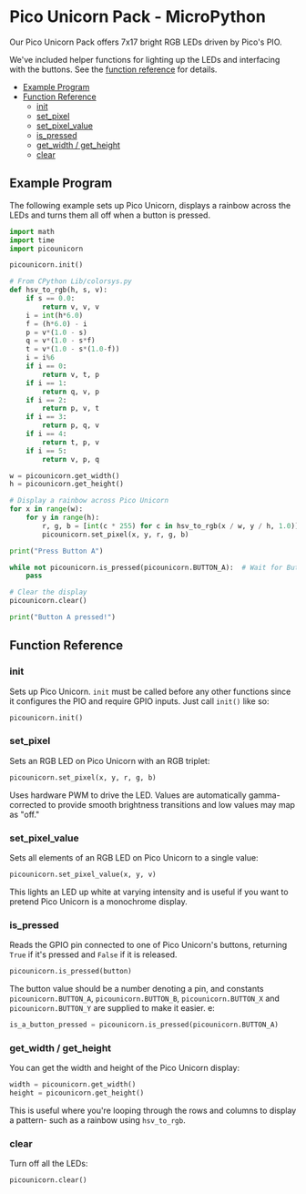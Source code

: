 
# Pico Unicorn Pack - MicroPython <!-- omit in toc -->

Our Pico Unicorn Pack offers 7x17 bright RGB LEDs driven by Pico's PIO.

We've included helper functions for lighting up the LEDs and interfacing with the buttons. See the [function reference](#function-reference) for details.

- [Example Program](#example-program)
- [Function Reference](#function-reference)
  - [init](#init)
  - [set_pixel](#set_pixel)
  - [set_pixel_value](#set_pixel_value)
  - [is_pressed](#is_pressed)
  - [get_width / get_height](#get_width--get_height)
  - [clear](#clear)

## Example Program

The following example sets up Pico Unicorn, displays a rainbow across the LEDs and turns them all off when a button is pressed.

```python
import math
import time
import picounicorn

picounicorn.init()

# From CPython Lib/colorsys.py
def hsv_to_rgb(h, s, v):
    if s == 0.0:
        return v, v, v
    i = int(h*6.0)
    f = (h*6.0) - i
    p = v*(1.0 - s)
    q = v*(1.0 - s*f)
    t = v*(1.0 - s*(1.0-f))
    i = i%6
    if i == 0:
        return v, t, p
    if i == 1:
        return q, v, p
    if i == 2:
        return p, v, t
    if i == 3:
        return p, q, v
    if i == 4:
        return t, p, v
    if i == 5:
        return v, p, q

w = picounicorn.get_width()
h = picounicorn.get_height()

# Display a rainbow across Pico Unicorn
for x in range(w):
    for y in range(h):
        r, g, b = [int(c * 255) for c in hsv_to_rgb(x / w, y / h, 1.0)]
        picounicorn.set_pixel(x, y, r, g, b)

print("Press Button A")

while not picounicorn.is_pressed(picounicorn.BUTTON_A):  # Wait for Button A to be pressed
    pass

# Clear the display
picounicorn.clear()

print("Button A pressed!")
```

## Function Reference

### init

Sets up Pico Unicorn. `init` must be called before any other functions since it configures the PIO and require GPIO inputs. Just call `init()` like so: 

```python
picounicorn.init()
```

### set_pixel

Sets an RGB LED on Pico Unicorn with an RGB triplet:

```python
picounicorn.set_pixel(x, y, r, g, b)
```

Uses hardware PWM to drive the LED. Values are automatically gamma-corrected to provide smooth brightness transitions and low values may map as "off."

### set_pixel_value

Sets all elements of an RGB LED on Pico Unicorn to a single value:

```python
picounicorn.set_pixel_value(x, y, v)
```

This lights an LED up white at varying intensity and is useful if you want to pretend Pico Unicorn is a monochrome display.

### is_pressed

Reads the GPIO pin connected to one of Pico Unicorn's buttons, returning `True` if it's pressed and `False` if it is released.

```python
picounicorn.is_pressed(button)
```

The button value should be a number denoting a pin, and constants `picounicorn.BUTTON_A`, `picounicorn.BUTTON_B`, `picounicorn.BUTTON_X` and `picounicorn.BUTTON_Y` are supplied to make it easier. e:

```python
is_a_button_pressed = picounicorn.is_pressed(picounicorn.BUTTON_A)
```

### get_width / get_height

You can get the width and height of the Pico Unicorn display:

```python
width = picounicorn.get_width()
height = picounicorn.get_height()
```

This is useful where you're looping through the rows and columns to display a pattern- such as a rainbow using `hsv_to_rgb`.

### clear

Turn off all the LEDs:
```python
picounicorn.clear()
```
